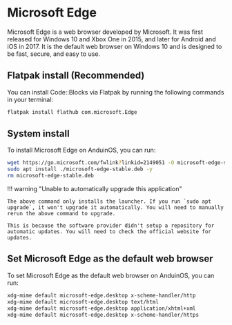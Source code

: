 # Microsoft Edge

Microsoft Edge is a web browser developed by Microsoft. It was first released for Windows 10 and Xbox One in 2015, and later for Android and iOS in 2017. It is the default web browser on Windows 10 and is designed to be fast, secure, and easy to use.

## Flatpak install (Recommended)

You can install Code::Blocks via Flatpak by running the following commands in your terminal:

```bash
flatpak install flathub com.microsoft.Edge
```

## System install

To install Microsoft Edge on AnduinOS, you can run:

<!-- The link needs to be updated regularly. -->

```bash title="Install Microsoft Edge"
wget https://go.microsoft.com/fwlink?linkid=2149051 -O microsoft-edge-stable.deb
sudo apt install ./microsoft-edge-stable.deb -y
rm microsoft-edge-stable.deb
```

!!! warning "Unable to automatically upgrade this application"

    The above command only installs the launcher. If you run `sudo apt upgrade`, it won't upgrade it automatically. You will need to manually rerun the above command to upgrade.

    This is because the software provider didn't setup a repository for automatic updates. You will need to check the official website for updates.

## Set Microsoft Edge as the default web browser

To set Microsoft Edge as the default web browser on AnduinOS, you can run:

```bash title="Set Microsoft Edge as the default web browser"
xdg-mime default microsoft-edge.desktop x-scheme-handler/http
xdg-mime default microsoft-edge.desktop text/html
xdg-mime default microsoft-edge.desktop application/xhtml+xml
xdg-mime default microsoft-edge.desktop x-scheme-handler/https
```
